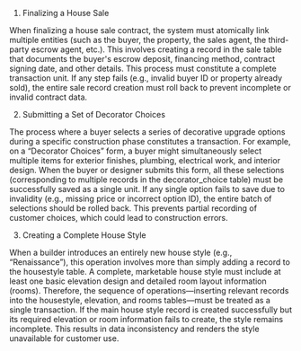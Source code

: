 1. Finalizing a House Sale
   
When finalizing a house sale contract, the system must atomically link multiple entities (such as the buyer, the property, the sales agent, the third-party escrow agent, etc.). This involves creating a record in the sale table that documents the buyer's escrow deposit, financing method, contract signing date, and other details. This process must constitute a complete transaction unit. If any step fails (e.g., invalid buyer ID or property already sold), the entire sale record creation must roll back to prevent incomplete or invalid contract data.

2. Submitting a Set of Decorator Choices

The process where a buyer selects a series of decorative upgrade options during a specific construction phase constitutes a transaction. For example, on a “Decorator Choices” form, a buyer might simultaneously select multiple items for exterior finishes, plumbing, electrical work, and interior design. When the buyer or designer submits this form, all these selections (corresponding to multiple records in the decorator_choice table) must be successfully saved as a single unit. If any single option fails to save due to invalidity (e.g., missing price or incorrect option ID), the entire batch of selections should be rolled back. This prevents partial recording of customer choices, which could lead to construction errors.

3. Creating a Complete House Style

When a builder introduces an entirely new house style (e.g., “Renaissance”), this operation involves more than simply adding a record to the housestyle table. A complete, marketable house style must include at least one basic elevation design and detailed room layout information (rooms). Therefore, the sequence of operations—inserting relevant records into the housestyle, elevation, and rooms tables—must be treated as a single transaction. If the main house style record is created successfully but its required elevation or room information fails to create, the style remains incomplete. This results in data inconsistency and renders the style unavailable for customer use.
